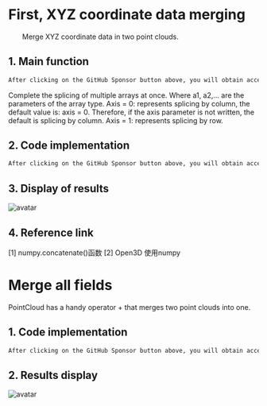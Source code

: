 #  First, XYZ coordinate data merging 

   Merge XYZ coordinate data in two point clouds. 

##  1. Main function 

  ```python  
After clicking on the GitHub Sponsor button above, you will obtain access permissions to my private code repository ( https://github.com/slowlon/my_code_bar ) to view this blog code. By searching the code number of this blog, you can find the code you need, code number is: 20240203095744850
  ```  
 Complete the splicing of multiple arrays at once. Where a1, a2,... are the parameters of the array type. Axis = 0: represents splicing by column, the default value is: axis = 0. Therefore, if the axis parameter is not written, the default is splicing by column. Axis = 1: represents splicing by row. 

##  2. Code implementation 

  ```python  
After clicking on the GitHub Sponsor button above, you will obtain access permissions to my private code repository ( https://github.com/slowlon/my_code_bar ) to view this blog code. By searching the code number of this blog, you can find the code you need, code number is: 20240203095744850
  ```  
##  3. Display of results 

 ![avatar]( 26e6c95d012140e1a2ce46bc17a0d503.png) 

##  4. Reference link 

 [1] numpy.concatenate()函数 [2] Open3D 使用numpy 

#  Merge all fields 

 PointCloud has a handy operator + that merges two point clouds into one. 

##  1. Code implementation 

  ```python  
After clicking on the GitHub Sponsor button above, you will obtain access permissions to my private code repository ( https://github.com/slowlon/my_code_bar ) to view this blog code. By searching the code number of this blog, you can find the code you need, code number is: 20240203095744850
  ```  
##  2. Results display 

 ![avatar]( af7852e5925d4f99b6849f078586aca0.png) 

